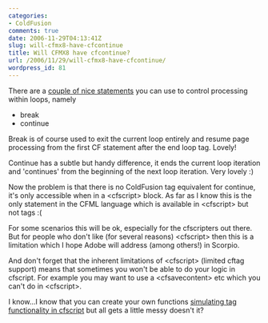 ```yaml
---
categories:
- ColdFusion
comments: true
date: 2006-11-29T04:13:41Z
slug: will-cfmx8-have-cfcontinue
title: Will CFMX8 have cfcontinue?
url: /2006/11/29/will-cfmx8-have-cfcontinue/
wordpress_id: 81
---
```


There are a [couple of nice statements](http://livedocs.macromedia.com/coldfusion/7/htmldocs/wwhelp/wwhimpl/common/html/wwhelp.htm?context=ColdFusion_Documentation&file=00000977.htm) you can use to control processing within loops, namely

  * break
  * continue

Break is of course used to exit the current loop entirely and resume page processing from the first CF statement after the end loop tag. Lovely!

Continue has a subtle but handy difference, it ends the current loop iteration and 'continues' from the beginning of the next loop iteration. Very lovely :)

Now the problem is that there is no ColdFusion tag equivalent for continue, it's only accessible when in a &lt;cfscript&gt; block. As far as I know this is the only statement in the CFML language which is available in &lt;cfscript&gt; but not tags :(

For some scenarios this will be ok, especially for the cfscripters out there. But for people who don't like (for several reasons) &lt;cfscript&gt; then this is a limitation which I hope Adobe will address (among others!) in Scorpio.

And don't forget that the inherent limitations of &lt;cfscript&gt; (limited cftag support) means that sometimes you won't be able to do your logic in cfscript. For example you may want to use a &lt;cfsavecontent&gt; etc which you can't do in &lt;cfscript&gt;.

I know...I know that you can create your own functions [simulating tag functionality in cfscript](http://www.chapter31.com/2006/11/15/getting-tag-functionality-in-cfscript/) but all gets a little messy doesn't it?
